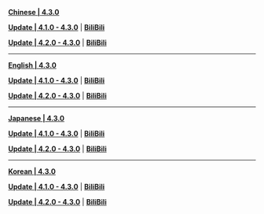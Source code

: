 **[Chinese | 4.3.0](https://autopatchcn.yuanshen.com/client_app/download/pc_zip/20231208190455_Hej85Uh2vkx38Tia/Audio_Chinese_4.3.0.zip)**

**[Update | 4.1.0 - 4.3.0](https://autopatchcn.yuanshen.com/client_app/update/hk4e_cn/18/zh-cn_4.1.0_4.3.0_hdiff_SVWisq8tMckrZjJz.zip)** | **[BiliBili](https://autopatchcn.yuanshen.com/client_app/update/hk4e_cn/17/zh-cn_4.1.0_4.3.0_hdiff_F0382QhbLJSmNrcn.zip)**

**[Update | 4.2.0 - 4.3.0](https://autopatchcn.yuanshen.com/client_app/update/hk4e_cn/18/zh-cn_4.2.0_4.3.0_hdiff_WViOf1Ue09GxR3n2.zip)** | **[BiliBili](https://autopatchcn.yuanshen.com/client_app/update/hk4e_cn/17/zh-cn_4.2.0_4.3.0_hdiff_US9w0oQJ3b7ENzsH.zip)**

---

**[English | 4.3.0](https://autopatchcn.yuanshen.com/client_app/download/pc_zip/20231208190455_Hej85Uh2vkx38Tia/Audio_English(US)_4.3.0.zip)**

**[Update | 4.1.0 - 4.3.0](https://autopatchcn.yuanshen.com/client_app/update/hk4e_cn/18/en-us_4.1.0_4.3.0_hdiff_AvVHm08fg3W5NwxS.zip)** | **[BiliBili](https://autopatchcn.yuanshen.com/client_app/update/hk4e_cn/17/en-us_4.1.0_4.3.0_hdiff_ULVS5R6XnFDs7qrc.zip)**

**[Update | 4.2.0 - 4.3.0](https://autopatchcn.yuanshen.com/client_app/update/hk4e_cn/18/en-us_4.2.0_4.3.0_hdiff_CinLpegA6Tx7Ru3h.zip)** | **[BiliBili](https://autopatchcn.yuanshen.com/client_app/update/hk4e_cn/17/en-us_4.2.0_4.3.0_hdiff_fjMX0lQsmJIrvchg.zip)**

---

**[Japanese | 4.3.0](https://autopatchcn.yuanshen.com/client_app/download/pc_zip/20231208190455_Hej85Uh2vkx38Tia/Audio_Japanese_4.3.0.zip)**

**[Update | 4.1.0 - 4.3.0](https://autopatchcn.yuanshen.com/client_app/update/hk4e_cn/18/ja-jp_4.1.0_4.3.0_hdiff_3oITcM8qPviu4fSb.zip)** | **[BiliBili](https://autopatchcn.yuanshen.com/client_app/update/hk4e_cn/17/ja-jp_4.1.0_4.3.0_hdiff_Ib8S7smyEDzROrLu.zip)**

**[Update | 4.2.0 - 4.3.0](https://autopatchcn.yuanshen.com/client_app/update/hk4e_cn/18/ja-jp_4.2.0_4.3.0_hdiff_FgBNHKTLYXxmeiIv.zip)** | **[BiliBili](https://autopatchcn.yuanshen.com/client_app/update/hk4e_cn/17/ja-jp_4.2.0_4.3.0_hdiff_vY7sfNek06Qn8ph4.zip)**

---

**[Korean | 4.3.0](https://autopatchcn.yuanshen.com/client_app/download/pc_zip/20231208190455_Hej85Uh2vkx38Tia/Audio_Korean_4.3.0.zip)**

**[Update | 4.1.0 - 4.3.0](https://autopatchcn.yuanshen.com/client_app/update/hk4e_cn/18/ko-kr_4.1.0_4.3.0_hdiff_yTNZKVIdFYvOQUih.zip)** | **[BiliBili](https://autopatchcn.yuanshen.com/client_app/update/hk4e_cn/17/ko-kr_4.1.0_4.3.0_hdiff_NsIPu9VYyBwpbmnC.zip)**

**[Update | 4.2.0 - 4.3.0](https://autopatchcn.yuanshen.com/client_app/update/hk4e_cn/18/ko-kr_4.2.0_4.3.0_hdiff_K4l9INOLtXWok2gQ.zip)** | **[BiliBili](https://autopatchcn.yuanshen.com/client_app/update/hk4e_cn/17/ko-kr_4.2.0_4.3.0_hdiff_K1pDg2IBsHNbflQV.zip)**
